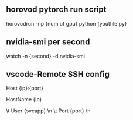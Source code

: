 ## horovod pytorch run script

horovodrun -np {num of gpu} python {youtfile.py}

## nvidia-smi per second

watch -n {second} -d nvidia-smi

## vscode-Remote SSH config 

Host {ip}:{port}

  HostName {ip}
  
\t User {svcapp} \n
\t Port {port}   \n

